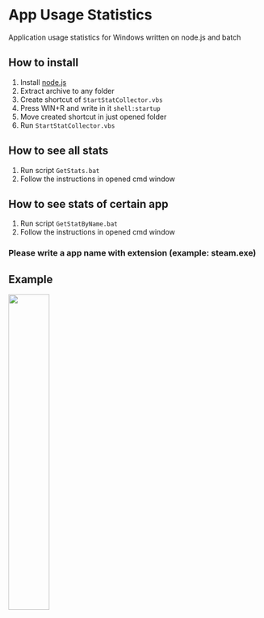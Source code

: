 # App Usage Statistics
Application usage statistics for Windows written on node.js and batch

## How to install
1. Install [node.js](https://nodejs.org/)
2. Extract archive to any folder
3. Create shortcut of `StartStatCollector.vbs`
4. Press WIN+R and write in it `shell:startup`
5. Move created shortcut in just opened folder
6. Run `StartStatCollector.vbs`

## How to see all stats
1. Run script `GetStats.bat`
2. Follow the instructions in opened cmd window

## How to see stats of certain app
1. Run script `GetStatByName.bat`
2. Follow the instructions in opened cmd window
### Please write a app name with extension (example: steam.exe)

## Example
<img src="https://i.imgur.com/QsQMO5c.png" width="40%"/>